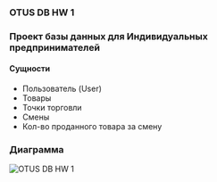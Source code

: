 ### OTUS DB HW 1
### Проект базы данных для Индивидуальных предпринимателей


#### Сущности
- Пользователь (User)
- Товары
- Точки торговли
- Смены
- Кол-во проданного товара за смену


### Диаграмма
![OTUS DB HW 1](./images/OTUS_DB_HW_1.drawio)
